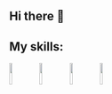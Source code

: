 ## Hi there 👋

## My skills:
<img src="https://storage.tally.so/551f6f1e-00a2-4a15-9c33-b40ca5c84113/Git-Logo-2Color.png" width="10%">
<img src="[https://storage.tally.so/551f6f1e-00a2-4a15-9c33-b40ca5c84113/Git-Logo-2Color.png](https://storage.tally.so/3a4c5a2e-a412-41b4-bad5-61899c529461/4515839.png)" width="10%">
<img src="[https://storage.tally.so/551f6f1e-00a2-4a15-9c33-b40ca5c84113/Git-Logo-2Color.png](https://storage.tally.so/3f9bac6c-8fd5-40ae-a50b-096d362d2fe8/136443.png)" width="10%">
<img src="[https://storage.tally.so/551f6f1e-00a2-4a15-9c33-b40ca5c84113/Git-Logo-2Color.png](https://storage.tally.so/46c3a05e-ef49-4477-bfc2-61b06e136b3a/telegram-bot.png)" width="10%">
<!--
**s0f0kles/s0f0kles** is a ✨ _special_ ✨ repository because its `README.md` (this file) appears on your GitHub profile.

Here are some ideas to get you started:

- 🔭 I’m currently working on ...
- 🌱 I’m currently learning ...
- 👯 I’m looking to collaborate on ...
- 🤔 I’m looking for help with ...
- 💬 Ask me about ...
- 📫 How to reach me: ...
- 😄 Pronouns: ...
- ⚡ Fun fact: ...
-->
